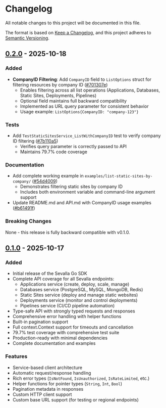 # Changelog

All notable changes to this project will be documented in this file.

The format is based on [Keep a Changelog](https://keepachangelog.com/en/1.0.0/),
and this project adheres to [Semantic Versioning](https://semver.org/spec/v2.0.0.html).

## [0.2.0] - 2025-10-18

### Added

- **CompanyID Filtering**: Add `CompanyID` field to `ListOptions` struct for filtering resources by company ID ([#701307e](https://github.com/JustSteveKing/sevalla-go/commit/701307e))
  - Enables filtering across all list operations (Applications, Databases, Static Sites, Deployments, Pipelines)
  - Optional field maintains full backward compatibility
  - Implemented as URL query parameter for consistent behavior
  - Usage example: `ListOptions{CompanyID: "company-123"}`

### Tests

- Add `TestStaticSitesService_ListWithCompanyID` test to verify company ID filtering ([#7b110a5](https://github.com/JustSteveKing/sevalla-go/commit/7b110a5))
  - Verifies query parameter is correctly passed to API
  - Maintains 79.7% code coverage

### Documentation

- Add complete working example in `examples/list-static-sites-by-company/` ([#54d4009](https://github.com/JustSteveKing/sevalla-go/commit/54d4009))
  - Demonstrates filtering static sites by company ID
  - Includes both environment variable and command-line argument support
- Update README.md and API.md with CompanyID usage examples ([#b61491f](https://github.com/JustSteveKing/sevalla-go/commit/b61491f))

### Breaking Changes

None - this release is fully backward compatible with v0.1.0.

## [0.1.0] - 2025-10-17

### Added

- Initial release of the Sevalla Go SDK
- Complete API coverage for all Sevalla endpoints:
  - Applications service (create, deploy, scale, manage)
  - Databases service (PostgreSQL, MySQL, MongoDB, Redis)
  - Static Sites service (deploy and manage static websites)
  - Deployments service (monitor and control deployments)
  - Pipelines service (CI/CD pipeline automation)
- Type-safe API with strongly typed requests and responses
- Comprehensive error handling with helper functions
- Built-in pagination support
- Full context.Context support for timeouts and cancellation
- 79.7% test coverage with comprehensive test suite
- Production-ready with minimal dependencies
- Complete documentation and examples

### Features

- Service-based client architecture
- Automatic request/response handling
- Rich error types (`IsNotFound`, `IsUnauthorized`, `IsRateLimited`, etc.)
- Helper functions for pointer types (`String`, `Int`, `Bool`)
- Pagination metadata in responses
- Custom HTTP client support
- Custom base URL support (for testing or regional endpoints)

[0.2.0]: https://github.com/JustSteveKing/sevalla-go/compare/v0.1.0...v0.2.0
[0.1.0]: https://github.com/JustSteveKing/sevalla-go/releases/tag/v0.1.0
